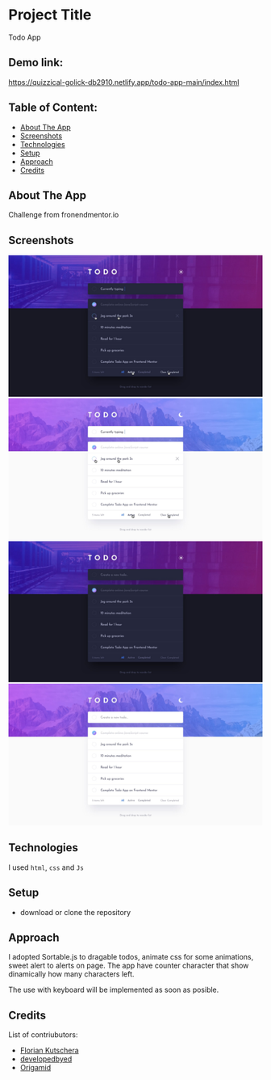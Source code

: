 # Project Title

Todo App

## Demo link:

https://quizzical-golick-db2910.netlify.app/todo-app-main/index.html

## Table of Content:

- [About The App](#about-the-app)
- [Screenshots](#screenshots)
- [Technologies](#technologies)
- [Setup](#setup)
- [Approach](#approach)
- [Credits](#credits)

## About The App

Challenge from fronendmentor.io

## Screenshots

![](./design/active-states-dark.jpg)
![](./design/active-states-light.jpg)
![](./design/desktop-design-dark.jpg)
![](./design/desktop-design-light.jpg)

## Technologies

I used `html`, `css` and `Js`

## Setup

- download or clone the repository

## Approach

I adopted Sortable.js to dragable todos, animate css for some animations, sweet alert to alerts on page. The app have counter character that show dinamically how many characters left.

The use with keyboard will be implemented as soon as posible.

## Credits

List of contriubutors:

- [Florian Kutschera](https://medium.com/@Florian/freebie-google-material-design-shadow-helper-2a0501295a2d#.wyvbmcq10)
- [developedbyed](https://www.youtube.com/c/DevEd/videos)
- [Origamid](https://www.origamid.com/projetos/css-grid-layout-guia-completo/)
